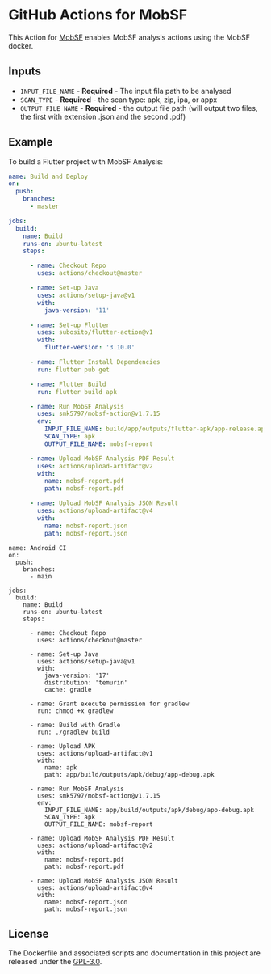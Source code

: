# GitHub Actions for MobSF

This Action for [MobSF](https://github.com/MobSF/Mobile-Security-Framework-MobSF) enables MobSF analysis actions using the MobSF docker.

## Inputs

* `INPUT_FILE_NAME` - **Required** - The input fila path to be analysed
* `SCAN_TYPE` - **Required** - the scan type: apk, zip, ipa, or appx
* `OUTPUT_FILE_NAME` - **Required** - the output file path (will output two files, the first with extension .json and the second .pdf)

## Example

To build a Flutter project with MobSF Analysis:

```yaml
name: Build and Deploy
on:
  push:
    branches:
      - master

jobs:
  build:
    name: Build
    runs-on: ubuntu-latest
    steps:

      - name: Checkout Repo
        uses: actions/checkout@master

      - name: Set-up Java
        uses: actions/setup-java@v1
        with:
          java-version: '11'

      - name: Set-up Flutter
        uses: subosito/flutter-action@v1
        with:
          flutter-version: '3.10.0'

      - name: Flutter Install Dependencies
        run: flutter pub get

      - name: Flutter Build
        run: flutter build apk

      - name: Run MobSF Analysis
        uses: smk5797/mobsf-action@v1.7.15
        env:
          INPUT_FILE_NAME: build/app/outputs/flutter-apk/app-release.apk
          SCAN_TYPE: apk
          OUTPUT_FILE_NAME: mobsf-report

      - name: Upload MobSF Analysis PDF Result
        uses: actions/upload-artifact@v2
        with:
          name: mobsf-report.pdf
          path: mobsf-report.pdf

      - name: Upload MobSF Analysis JSON Result
        uses: actions/upload-artifact@v4
        with:
          name: mobsf-report.json
          path: mobsf-report.json
```
```
name: Android CI
on:
  push:
    branches:
      - main
 
jobs:
  build:
    name: Build
    runs-on: ubuntu-latest
    steps:

      - name: Checkout Repo
        uses: actions/checkout@master

      - name: Set-up Java
        uses: actions/setup-java@v1
        with:
          java-version: '17'
          distribution: 'temurin'
          cache: gradle

      - name: Grant execute permission for gradlew
        run: chmod +x gradlew

      - name: Build with Gradle
        run: ./gradlew build    

      - name: Upload APK
        uses: actions/upload-artifact@v1
        with:
          name: apk
          path: app/build/outputs/apk/debug/app-debug.apk
      
      - name: Run MobSF Analysis
        uses: smk5797/mobsf-action@v1.7.15
        env:
          INPUT_FILE_NAME: app/build/outputs/apk/debug/app-debug.apk
          SCAN_TYPE: apk
          OUTPUT_FILE_NAME: mobsf-report

      - name: Upload MobSF Analysis PDF Result
        uses: actions/upload-artifact@v2
        with:
          name: mobsf-report.pdf
          path: mobsf-report.pdf

      - name: Upload MobSF Analysis JSON Result
        uses: actions/upload-artifact@v4
        with:
          name: mobsf-report.json
          path: mobsf-report.json
```
## License

The Dockerfile and associated scripts and documentation in this project are released under the [GPL-3.0](LICENSE).
